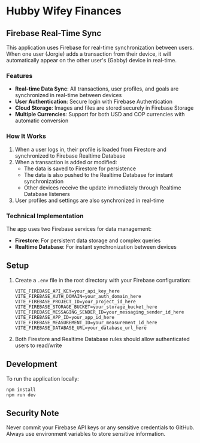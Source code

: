 # Hubby Wifey Finances

## Firebase Real-Time Sync

This application uses Firebase for real-time synchronization between users. When one user (Jorgie) adds a transaction from their device, it will automatically appear on the other user's (Gabby) device in real-time.

### Features

- **Real-time Data Sync**: All transactions, user profiles, and goals are synchronized in real-time between devices
- **User Authentication**: Secure login with Firebase Authentication
- **Cloud Storage**: Images and files are stored securely in Firebase Storage
- **Multiple Currencies**: Support for both USD and COP currencies with automatic conversion

### How It Works

1. When a user logs in, their profile is loaded from Firestore and synchronized to Firebase Realtime Database
2. When a transaction is added or modified:
   - The data is saved to Firestore for persistence
   - The data is also pushed to the Realtime Database for instant synchronization
   - Other devices receive the update immediately through Realtime Database listeners
3. User profiles and settings are also synchronized in real-time

### Technical Implementation

The app uses two Firebase services for data management:
- **Firestore**: For persistent data storage and complex queries
- **Realtime Database**: For instant synchronization between devices

## Setup

1. Create a `.env` file in the root directory with your Firebase configuration:
   ```
   VITE_FIREBASE_API_KEY=your_api_key_here
   VITE_FIREBASE_AUTH_DOMAIN=your_auth_domain_here
   VITE_FIREBASE_PROJECT_ID=your_project_id_here
   VITE_FIREBASE_STORAGE_BUCKET=your_storage_bucket_here
   VITE_FIREBASE_MESSAGING_SENDER_ID=your_messaging_sender_id_here
   VITE_FIREBASE_APP_ID=your_app_id_here
   VITE_FIREBASE_MEASUREMENT_ID=your_measurement_id_here
   VITE_FIREBASE_DATABASE_URL=your_database_url_here
   ```

2. Both Firestore and Realtime Database rules should allow authenticated users to read/write

## Development

To run the application locally:

```
npm install
npm run dev
```

## Security Note

Never commit your Firebase API keys or any sensitive credentials to GitHub. Always use environment variables to store sensitive information.
